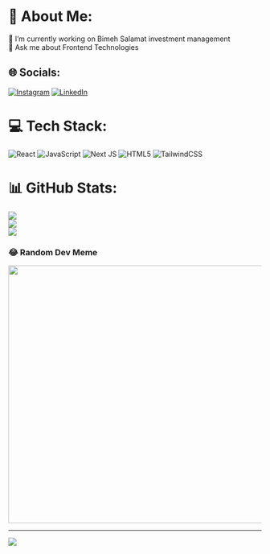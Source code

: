 # 💫 About Me:
🔭 I’m currently working on Bimeh Salamat investment management <br>💬 Ask me about Frontend Technologies<br>


## 🌐 Socials:
[![Instagram](https://img.shields.io/badge/Instagram-%23E4405F.svg?logo=Instagram&logoColor=white)](https://instagram.com/salidev.ir) [![LinkedIn](https://img.shields.io/badge/LinkedIn-%230077B5.svg?logo=linkedin&logoColor=white)](https://linkedin.com/in/salarrezaee) 

# 💻 Tech Stack:
![React](https://img.shields.io/badge/react-%2320232a.svg?style=flat&logo=react&logoColor=%2361DAFB) ![JavaScript](https://img.shields.io/badge/javascript-%23323330.svg?style=flat&logo=javascript&logoColor=%23F7DF1E) ![Next JS](https://img.shields.io/badge/Next-black?style=flat&logo=next.js&logoColor=white) ![HTML5](https://img.shields.io/badge/html5-%23E34F26.svg?style=flat&logo=html5&logoColor=white) ![TailwindCSS](https://img.shields.io/badge/tailwindcss-%2338B2AC.svg?style=flat&logo=tailwind-css&logoColor=white)
# 📊 GitHub Stats:
![](https://github-readme-stats.vercel.app/api?username=salarrezaee&theme=vue-dark&hide_border=false&include_all_commits=true&count_private=true)<br/>
![](https://github-readme-streak-stats.herokuapp.com/?user=salarrezaee&theme=vue-dark&hide_border=false)<br/>
![](https://github-readme-stats.vercel.app/api/top-langs/?username=salarrezaee&theme=vue-dark&hide_border=false&include_all_commits=true&count_private=true&layout=compact)

### 😂 Random Dev Meme
<img src="https://rm.up.railway.app/" width="512px"/>

---
[![](https://visitcount.itsvg.in/api?id=salarrezaee&icon=0&color=0)](https://visitcount.itsvg.in)

<!-- Proudly created with GPRM ( https://gprm.itsvg.in ) -->
